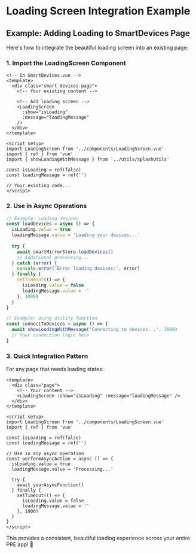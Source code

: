 # Loading Screen Integration Example

## Example: Adding Loading to SmartDevices Page

Here's how to integrate the beautiful loading screen into an existing page:

### 1. Import the LoadingScreen Component

```vue
<!-- In SmartDevices.vue -->
<template>
  <div class="smart-devices-page">
    <!-- Your existing content -->
    
    <!-- Add loading screen -->
    <LoadingScreen 
      :show="isLoading" 
      :message="loadingMessage" 
    />
  </div>
</template>

<script setup>
import LoadingScreen from '../components/LoadingScreen.vue'
import { ref } from 'vue'
import { showLoadingWithMessage } from '../utils/splashUtils'

const isLoading = ref(false)
const loadingMessage = ref('')

// Your existing code...
</script>
```

### 2. Use in Async Operations

```javascript
// Example: Loading devices
const loadDevices = async () => {
  isLoading.value = true
  loadingMessage.value = 'Loading your devices...'
  
  try {
    await smartMirrorStore.loadDevices()
    // Additional processing...
  } catch (error) {
    console.error('Error loading devices:', error)
  } finally {
    setTimeout(() => {
      isLoading.value = false
      loadingMessage.value = ''
    }, 1000)
  }
}

// Example: Using utility function
const connectToDevices = async () => {
  await showLoadingWithMessage('Connecting to devices...', 3000)
  // Your connection logic here
}
```

### 3. Quick Integration Pattern

For any page that needs loading states:

```vue
<template>
  <div class="page">
    <!-- Your content -->
    <LoadingScreen :show="isLoading" :message="loadingMessage" />
  </div>
</template>

<script setup>
import LoadingScreen from '../components/LoadingScreen.vue'
import { ref } from 'vue'

const isLoading = ref(false)
const loadingMessage = ref('')

// Use in any async operation
const performAsyncAction = async () => {
  isLoading.value = true
  loadingMessage.value = 'Processing...'
  
  try {
    await yourAsyncFunction()
  } finally {
    setTimeout(() => {
      isLoading.value = false
      loadingMessage.value = ''
    }, 1000)
  }
}
</script>
```

This provides a consistent, beautiful loading experience across your entire PRE app! 🎉
